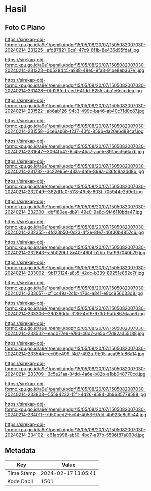 # Hasil

## Foto C Plano

https://sirekap-obj-formc.kpu.go.id/a9e1/pemilu/pdpr/15/05/08/20/07/1505082007030-20240214-231225--afd87821-9ca1-47c9-8f1b-8e436d95fdaf.jpg

https://sirekap-obj-formc.kpu.go.id/a9e1/pemilu/pdpr/15/05/08/20/07/1505082007030-20240214-231323--b0528445-a988-48e0-9fa8-91be8eb367e1.jpg

https://sirekap-obj-formc.kpu.go.id/a9e1/pemilu/pdpr/15/05/08/20/07/1505082007030-20240214-231428--0fd28fcd-cec9-41dd-8255-aba1e6eccdea.jpg

https://sirekap-obj-formc.kpu.go.id/a9e1/pemilu/pdpr/15/05/08/20/07/1505082007030-20240214-231522--ab6ab126-94b3-499c-ba46-ab40c71d0c87.jpg

https://sirekap-obj-formc.kpu.go.id/a9e1/pemilu/pdpr/15/05/08/20/07/1505082007030-20240214-231558--3ce6ab6b-f237-43fd-8596-da20e6d884af.jpg

https://sirekap-obj-formc.kpu.go.id/a9e1/pemilu/pdpr/15/05/08/20/07/1505082007030-20240214-231647--3064fb42-6c45-45a7-aae5-891aec9a6a7b.jpg

https://sirekap-obj-formc.kpu.go.id/a9e1/pemilu/pdpr/15/05/08/20/07/1505082007030-20240214-231732--3c22e95e-432a-4afe-899a-c36fc8a24d8b.jpg

https://sirekap-obj-formc.kpu.go.id/a9e1/pemilu/pdpr/15/05/08/20/07/1505082007030-20240214-232049--382df1a0-5118-49e8-803f-705944e2d9df.jpg

https://sirekap-obj-formc.kpu.go.id/a9e1/pemilu/pdpr/15/05/08/20/07/1505082007030-20240214-232300--dbf180ee-db91-49e0-9a8c-9f46110bda47.jpg

https://sirekap-obj-formc.kpu.go.id/a9e1/pemilu/pdpr/15/05/08/20/07/1505082007030-20240214-232355--4fd23b50-0d23-4f2e-8fe7-46f30b4857c6.jpg

https://sirekap-obj-formc.kpu.go.id/a9e1/pemilu/pdpr/15/05/08/20/07/1505082007030-20240214-232843--a5b029bf-8d40-46bf-b2bb-9af997040b79.jpg

https://sirekap-obj-formc.kpu.go.id/a9e1/pemilu/pdpr/15/05/08/20/07/1505082007030-20240214-233002--9b170124-a8b5-42dc-b339-89251e862c7f.jpg

https://sirekap-obj-formc.kpu.go.id/a9e1/pemilu/pdpr/15/05/08/20/07/1505082007030-20240214-233057--cf1cc49a-2c1c-476c-a841-e8cc956033d8.jpg

https://sirekap-obj-formc.kpu.go.id/a9e1/pemilu/pdpr/15/05/08/20/07/1505082007030-20240214-233306--29d260dd-3136-4ef9-973d-9afb8676aae6.jpg

https://sirekap-obj-formc.kpu.go.id/a9e1/pemilu/pdpr/15/05/08/20/07/1505082007030-20240214-233502--ead077e6-e79d-46d7-ae5b-f7d92a355188.jpg

https://sirekap-obj-formc.kpu.go.id/a9e1/pemilu/pdpr/15/05/08/20/07/1505082007030-20240214-233544--ec09e499-f4d7-492a-9b05-aca95fe86a14.jpg

https://sirekap-obj-formc.kpu.go.id/a9e1/pemilu/pdpr/15/05/08/20/07/1505082007030-20240214-233709--3c5e21aa-84dd-4a6e-b82b-a1bb048770cd.jpg

https://sirekap-obj-formc.kpu.go.id/a9e1/pemilu/pdpr/15/05/08/20/07/1505082007030-20240214-233808--55594232-15f1-4d26-9584-0b9685779588.jpg

https://sirekap-obj-formc.kpu.go.id/a9e1/pemilu/pdpr/15/05/08/20/07/1505082007030-20240214-234011--7d50bed2-5c04-4053-97dd-4b923e8c9c44.jpg

https://sirekap-obj-formc.kpu.go.id/a9e1/pemilu/pdpr/15/05/08/20/07/1505082007030-20240214-234102--c61ab998-ab60-4bc7-a97b-5596f87a090d.jpg


## Metadata

| Key        | Value               |
| ---------- | ------------------- |
| Time Stamp | 2024-02-17 13:05:41 |
| Kode Dapil | 1501                |



